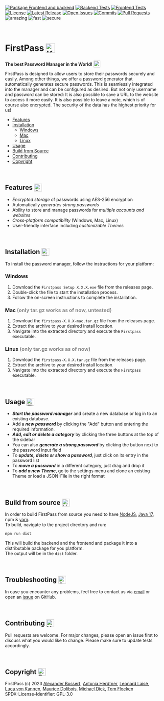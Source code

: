 [![Package Frontend and backend](https://img.shields.io/github/actions/workflow/status/mad201802/firstpass/package.yaml?logo=github)](https://github.com/mad201802/firstpass/actions/workflows/package.yaml)
[![Backend Tests](https://img.shields.io/github/actions/workflow/status/mad201802/firstpass/pullrequest_backend.yaml?label=backend%20tests&logo=github)](https://github.com/mad201802/firstpass/actions/workflows/pullrequest_backend.yaml)
[![Frontend Tests](https://img.shields.io/github/actions/workflow/status/mad201802/firstpass/pullrequest_frontend.yaml?label=frontend%20tests&logo=github)](https://github.com/mad201802/firstpass/actions/workflows/frontend_backend.yaml) \
[![License](https://img.shields.io/github/license/mad201802/firstpass?color=informational)](https://github.com/mad201802/firstpass/blob/main/LICENSE)
[![Latest Release](https://badgen.net/github/release/mad201802/firstpass)](https://github.com/mad201802/firstpass/releases/latest)
[![Open Issues](https://img.shields.io/github/issues-raw/mad201802/firstpass?color=orange&logo=github)](https://github.com/mad201802/firstpass/issues)
[![Commits](https://badgen.net/github/commits/mad201802/firstpass/main)](https://github.com/mad201802/firstpass/commits)
[![Pull Requests](https://badgen.net/github/prs/mad201802/firstpass)](https://github.com/mad201802/firstpass/pulls) \
![amazing](https://img.shields.io/badge/amazing-yes-blueviolet)
![fast](https://img.shields.io/badge/lightning-fast-blueviolet)
![secure](https://img.shields.io/badge/secure-very-blueviolet)

<br>

# FirstPass <img src="https://raw.githubusercontent.com/Tarikul-Islam-Anik/Animated-Fluent-Emojis/master/Emojis/Objects/Key.png" alt="Key" width="30" height="30" style="transform: translate(0px, 5px)" />
**The best Password Manager in the World!** <img src="https://raw.githubusercontent.com/Tarikul-Islam-Anik/Animated-Fluent-Emojis/master/Emojis/Smilies/Exploding%20Head.png" alt="Exploding Head" width="22" height="22" style="transform: translateY(5px)" />

FirstPass is designed to allow users to store their passwords securely and easily. Among other things, we offer a password generator that automatically generates secure passwords. This is seamlessly integrated into the manager and can be configured as desired. But not only username and password can be stored: It is also possible to save a URL to the website to access it more easily. It is also possible to leave a note, which is of course also encrypted. The security of the data has the highest priority for us!

  - [Features](#features)
  - [Installation](#installation)
    - [Windows](#windows)
    - [Mac](#mac)
    - [Linux](#linux)
  - [Usage](#usage)
  - [Build from Source](#build-from-source)
  - [Contributing](#contributing)
  - [Copyright](#copyright)

<br>

## Features <img src="https://raw.githubusercontent.com/Tarikul-Islam-Anik/Animated-Fluent-Emojis/master/Emojis/Smilies/Star-Struck.png" alt="Star-Struck" width="25" height="25" style="transform: translateY(5px)" />


 - _Encrypted storage_ of passwords using AES-256 encryption
 - Automatically _generates strong passwords_
 - Ability to store and manage passwords for _multiple accounts and websites_
 - _Cross-platform compatibility_ (Windows, Mac, Linux)
 - User-friendly interface including _customizable Themes_

<br>

## Installation <img src="https://raw.githubusercontent.com/Tarikul-Islam-Anik/Animated-Fluent-Emojis/master/Emojis/Objects/Floppy%20Disk.png" alt="Floppy Disk" width="25" height="25" style="transform: translateY(5px)" />

To install the password manager, follow the instructions for your platform:

### Windows

1. Download the `Firstpass Setup X.X.X.exe` file from the releases page.
2. Double-click the file to start the installation process.
3. Follow the on-screen instructions to complete the installation.

### Mac <span style="opacity: 0.5">(only tar.gz works as of now, untested)</span>

1. Download the `firstpass-X.X.X-mac.tar.gz` file from the releases page.
2. Extract the archive to your desired install location.
4. Navigate into the extracted directory and execute the `Firstpass` executable.


### Linux <span style="opacity: 0.5">(only tar.gz works as of now)</span>

1. Download the `firstpass-X.X.X.tar.gz`
   file from the releases page.
2. Extract the archive to your desired install location.	
3. Navigate into the extracted directory and execute the `Firstpass` executable.

<br>

## Usage <img src="https://raw.githubusercontent.com/Tarikul-Islam-Anik/Animated-Fluent-Emojis/master/Emojis/Objects/Electric%20Plug.png" alt="Electric Plug" width="25" height="25" style="transform: translateY(5px)" />

- _**Start the password manager**_ and create a new database or log in to an existing database.
- Add a _**new password**_ by clicking the "Add" button and entering the required information.
- _**Add, edit or delete a category**_ by clicking the three buttons at the top of the sidebar
- You can also **_generate a strong password_** by clicking the button next to the password input field
- To **_update, delete or show a password_**, just click on its entry in the password list
- To **_move a password_** in a different category, just drag and drop it
- To **_add a new Theme_**, go to the settings menu and clone an existing Theme or load a JSON-File in the right format

<br>

## Build from source <img src="https://raw.githubusercontent.com/Tarikul-Islam-Anik/Animated-Fluent-Emojis/master/Emojis/Objects/Hammer%20and%20Wrench.png" alt="Hammer and Wrench" width="25" height="25" style="transform: translateY(5px)" />


In order to build FirstPass from source you need to have [NodeJS](https://nodejs.org/), [Java 17](https://www.oracle.com/java/technologies/javase/jdk17-archive-downloads.html), npm & [yarn](https://yarnpkg.com/). \
To build, navigate to the project directory and run:
```bash
npm run dist
```
This will build the backend and the frontend and package it into a distributable package for you platform. \
The output will be in the `dist` folder.

<br>

## Troubleshooting <img src="https://raw.githubusercontent.com/Tarikul-Islam-Anik/Animated-Fluent-Emojis/master/Emojis/Objects/Screwdriver.png" alt="Screwdriver" width="25" height="25" style="transform: translateY(5px)" />

In case you encounter any problems, feel free to contact us via [email](md148@hdm-stuttgart.de) or open an [issue](https://github.com/mad201802/firstpass/issues/new/choose) on GitHub.

<br>

## Contributing <img src="https://raw.githubusercontent.com/Tarikul-Islam-Anik/Animated-Fluent-Emojis/master/Emojis/Hand%20gestures/Handshake.png" alt="Handshake" width="25" height="25" style="transform: translateY(5px)" />

Pull requests are welcome. For major changes, please open an issue first
to discuss what you would like to change.
Please make sure to update tests accordingly.

<br>

## Copyright <img src="https://raw.githubusercontent.com/Tarikul-Islam-Anik/Animated-Fluent-Emojis/master/Emojis/Objects/Page%20with%20Curl.png" alt="Page with Curl" width="25" height="25" style="transform: translateY(5px)" />

FirstPass (c) 2023
[Alexander Bossert](mailto:ab306@hdm-stuttgart.de),
[Antonia Herdtner](mailto:ah247@hdm-stuttgart.de),
[Leonard Laisé](mailto:ll071@hdm-stuttgart.de),
[Luca von Kannen](mailto:lv042@hdm-stuttgart.de),
[Maurice Dolibois](mailto:md147@hdm-stuttgart.de),
[Michael Dick](mailto:md148@hdm-stuttgart.de),
[Tom Flocken](mailto:tf054@hdm-stuttgart.de) \
SPDX-License-Identifier: GPL-3.0
